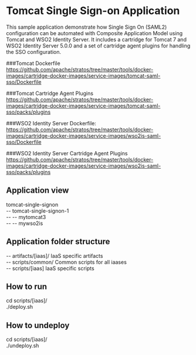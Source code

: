 Tomcat Single Sign-on Application
========================================
This sample application demonstrate how Single Sign On (SAML2) configuration can be automated with Composite
Application Model using Tomcat and WSO2 Identity Server. It includes a cartridge for Tomcat 7 and WSO2 Identity
Server 5.0.0 and a set of cartridge agent plugins for handling the SSO configuration.

###Tomcat Dockerfile
https://github.com/apache/stratos/tree/master/tools/docker-images/cartridge-docker-images/service-images/tomcat-saml-sso/Dockerfile

###Tomcat Cartridge Agent Plugins
https://github.com/apache/stratos/tree/master/tools/docker-images/cartridge-docker-images/service-images/tomcat-saml-sso/packs/plugins

###WSO2 Identity Server Dockerfile:
https://github.com/apache/stratos/tree/master/tools/docker-images/cartridge-docker-images/service-images/wso2is-saml-sso/Dockerfile

###WSO2 Identity Server Cartridge Agent Plugins
https://github.com/apache/stratos/tree/master/tools/docker-images/cartridge-docker-images/service-images/wso2is-saml-sso/packs/plugins

Application view
----------------
tomcat-single-signon            <br />
-- tomcat-single-signon-1       <br />
-- -- mytomcat3                 <br />
-- -- mywso2is                  <br />

Application folder structure
----------------------------
-- artifacts/[iaas]/ IaaS specific artifacts                <br />
-- scripts/common/ Common scripts for all iaases            <br />
-- scripts/[iaas] IaaS specific scripts                     <br />

How to run
----------
cd scripts/[iaas]/          <br />
./deploy.sh                 <br />

How to undeploy
---------------
cd scripts/[iaas]/          <br />
./undeploy.sh               <br />
